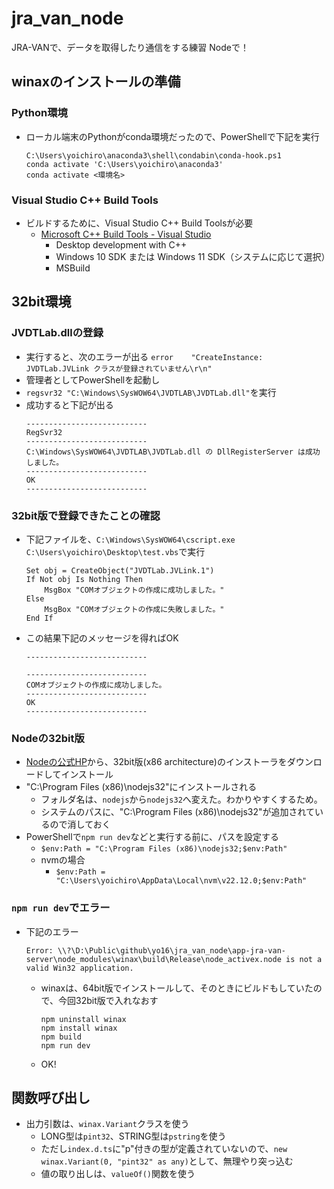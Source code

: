 # jra_van_node
JRA-VANで、データを取得したり通信をする練習 Nodeで！

## winaxのインストールの準備
### Python環境
- ローカル端末のPythonがconda環境だったので、PowerShellで下記を実行
    ```
    C:\Users\yoichiro\anaconda3\shell\condabin\conda-hook.ps1
    conda activate 'C:\Users\yoichiro\anaconda3'
    conda activate <環境名>
    ```
### Visual Studio C++ Build Tools
- ビルドするために、Visual Studio C++ Build Toolsが必要
  - [Microsoft C++ Build Tools - Visual Studio](https://visualstudio.microsoft.com/ja/visual-cpp-build-tools/)
    - Desktop development with C++
    - Windows 10 SDK または Windows 11 SDK（システムに応じて選択）
    - MSBuild

## 32bit環境
### JVDTLab.dllの登録
- 実行すると、次のエラーが出る
  `error	"CreateInstance: JVDTLab.JVLink クラスが登録されていません\r\n"`
- 管理者としてPowerShellを起動し
- `regsvr32 "C:\Windows\SysWOW64\JVDTLAB\JVDTLab.dll"`を実行
- 成功すると下記が出る
  ```
  ---------------------------
  RegSvr32
  ---------------------------
  C:\Windows\SysWOW64\JVDTLAB\JVDTLab.dll の DllRegisterServer は成功しました。
  ---------------------------
  OK   
  ---------------------------
  ```

### 32bit版で登録できたことの確認
- 下記ファイルを、`C:\Windows\SysWOW64\cscript.exe C:\Users\yoichiro\Desktop\test.vbs`で実行
  ```VBScript: test.vbs
  Set obj = CreateObject("JVDTLab.JVLink.1")
  If Not obj Is Nothing Then
      MsgBox "COMオブジェクトの作成に成功しました。"
  Else
      MsgBox "COMオブジェクトの作成に失敗しました。"
  End If
  ```
- この結果下記のメッセージを得ればOK
  ```
  ---------------------------

  ---------------------------
  COMオブジェクトの作成に成功しました。
  ---------------------------
  OK   
  ---------------------------
  ```

### Nodeの32bit版
- [Nodeの公式HP](https://nodejs.org/en)から、32bit版(x86 architecture)のインストーラをダウンロードしてインストール
- "C:\Program Files (x86)\nodejs32"にインストールされる
  - フォルダ名は、`nodejs`から`nodejs32`へ変えた。わかりやすくするため。
  - システムのパスに、"C:\Program Files (x86)\nodejs32"が追加されているので消しておく
- PowerShellで`npm run dev`などと実行する前に、パスを設定する
  - `$env:Path = "C:\Program Files (x86)\nodejs32;$env:Path"`
  - nvmの場合
    - `$env:Path = "C:\Users\yoichiro\AppData\Local\nvm\v22.12.0;$env:Path"`

### `npm run dev`でエラー
- 下記のエラー
  ```
  Error: \\?\D:\Public\github\yo16\jra_van_node\app-jra-van-server\node_modules\winax\build\Release\node_activex.node is not a valid Win32 application.
  ```
  - winaxは、64bit版でインストールして、そのときにビルドもしていたので、今回32bit版で入れなおす
    ```
    npm uninstall winax
    npm install winax
    npm build
    npm run dev
    ```
  - OK!

## 関数呼び出し
- 出力引数は、`winax.Variant`クラスを使う
  - LONG型は`pint32`、STRING型は`pstring`を使う
  - ただし`index.d.ts`に"p"付きの型が定義されていないので、`new winax.Variant(0, "pint32" as any)`として、無理やり突っ込む
  - 値の取り出しは、`valueOf()`関数を使う

